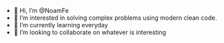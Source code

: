 - 👋 Hi, I’m @NoamFe
- 👀 I’m interested in solving complex problems using modern clean code.
- 🌱 I’m currently learning everyday
- 💞️ I’m looking to collaborate on whatever is interesting
 
